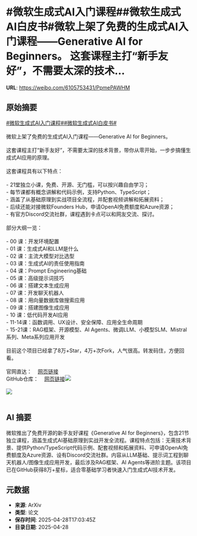 # #微软生成式AI入门课程##微软生成式AI白皮书#微软上架了免费的生成式AI入门课程——Generative AI for Beginners。 这套课程主打“新手友好”，不需要太深的技术...

**URL**: https://weibo.com/6105753431/PpmePAWHM

## 原始摘要

<a href="https://m.weibo.cn/search?containerid=231522type%3D1%26t%3D10%26q%3D%23%E5%BE%AE%E8%BD%AF%E7%94%9F%E6%88%90%E5%BC%8FAI%E5%85%A5%E9%97%A8%E8%AF%BE%E7%A8%8B%23&amp;extparam=%23%E5%BE%AE%E8%BD%AF%E7%94%9F%E6%88%90%E5%BC%8FAI%E5%85%A5%E9%97%A8%E8%AF%BE%E7%A8%8B%23" data-hide=""><span class="surl-text">#微软生成式AI入门课程#</span></a><a href="https://m.weibo.cn/search?containerid=231522type%3D1%26t%3D10%26q%3D%23%E5%BE%AE%E8%BD%AF%E7%94%9F%E6%88%90%E5%BC%8FAI%E7%99%BD%E7%9A%AE%E4%B9%A6%23&amp;extparam=%23%E5%BE%AE%E8%BD%AF%E7%94%9F%E6%88%90%E5%BC%8FAI%E7%99%BD%E7%9A%AE%E4%B9%A6%23" data-hide=""><span class="surl-text">#微软生成式AI白皮书#</span></a><br><br>微软上架了免费的生成式AI入门课程——Generative AI for Beginners。  <br><br>这套课程主打“新手友好”，不需要太深的技术背景，带你从零开始，一步步搞懂生成式AI应用的原理。<br><br>这套课程具有以下特点：<br><br>- 21堂独立小课，免费、开源、无门槛，可以按兴趣自由学习；<br>- 每节课都有概念讲解和代码示例，支持Python、TypeScript；<br>- 涵盖了从基础原理到实战项目全流程，并配套视频讲解和拓展资料；<br>- 后续还能对接微软Founders Hub，申请OpenAI免费额度和Azure资源；<br>- 有官方Discord交流社群，课程遇到卡点可以和网友交流、探讨。<br><br>部分大纲一览：<br><br>- 00 课：开发环境配置<br>- 01 课：生成式AI和LLM是什么<br>- 02 课：主流大模型对比选型<br>- 03 课：生成式AI的责任使用指南<br>- 04 课：Prompt Engineering基础<br>- 05 课：高级提示词技巧<br>- 06 课：搭建文本生成应用<br>- 07 课：开发聊天机器人<br>- 08 课：用向量数据库做搜索应用<br>- 09 课：搭建图像生成应用<br>- 10 课：低代码开发AI应用<br>- 11-14课：函数调用、UX设计、安全保障、应用全生命周期<br>- 15-21课：RAG框架、开源模型、AI Agents、微调LLM、小模型SLM、Mistral系列、Meta系列应用开发<br><br>目前这个项目已经拿了8万+Star，4万+次Fork，人气很高。转发码住，方便回看。<br><br>官网直达：<a href="https://weibo.cn/sinaurl?u=https%3A%2F%2Fmicrosoft.github.io%2Fgenerative-ai-for-beginners%2F" data-hide=""><span class="url-icon"><img style="width: 1rem;height: 1rem" src="https://h5.sinaimg.cn/upload/2015/09/25/3/timeline_card_small_web_default.png" referrerpolicy="no-referrer"></span><span class="surl-text">网页链接</span></a><br>GitHub仓库：<a href="https://weibo.cn/sinaurl?u=https%3A%2F%2Fgithub.com%2Fmicrosoft%2Fgenerative-ai-for-beginners" data-hide=""><span class="url-icon"><img style="width: 1rem;height: 1rem" src="https://h5.sinaimg.cn/upload/2015/09/25/3/timeline_card_small_web_default.png" referrerpolicy="no-referrer"></span><span class="surl-text">网页链接</span></a><img style="" src="https://tvax4.sinaimg.cn/large/006Fd7o3gy1i0wl3hr3wzj30zk0k0qfr.jpg" referrerpolicy="no-referrer"><br><br><img style="" src="https://tvax2.sinaimg.cn/large/006Fd7o3gy1i0wl3ixvdtj30zk0o3dqb.jpg" referrerpolicy="no-referrer"><br><br>

## AI 摘要

微软推出了免费开源的新手友好课程《Generative AI for Beginners》，包含21节独立课程，涵盖生成式AI基础原理到实战开发全流程。课程特点包括：无需技术背景、提供Python/TypeScript代码示例、配套视频和拓展资料、可申请OpenAI免费额度及Azure资源、设有Discord交流社群。内容从LLM基础、提示词工程到聊天机器人/图像生成应用开发，最后涉及RAG框架、AI Agents等进阶主题。该项目已在GitHub获得8万+星标，适合零基础学习者快速入门生成式AI技术开发。

## 元数据

- **来源**: ArXiv
- **类型**: 论文
- **保存时间**: 2025-04-28T17:03:45Z
- **目录日期**: 2025-04-28
